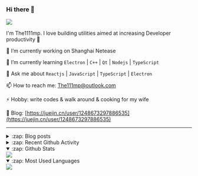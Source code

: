 ### Hi there 👋

![](https://komarev.com/ghpvc/?username=1111mp&color=green)

I'm The1111mp. I love building utilities aimed at increasing Developer productivity 🙌

🔭 I’m currently working on Shanghai Netease

🌱 I’m currently learning `Electron` | `C++` | `Qt` | `Nodejs` | `TypeScript`

💬 Ask me about `Reactjs` | `JavaScript` | `TypeScript` | `Electron`

📫 How to reach me: <a href="mailto:The111mp@outlook.com">The111mp@outlook.com</a>

⚡ Hobby: write codes & walk around & cooking for my wife

📖 Blog: [https://juejin.cn/user/1248673297886535](https://juejin.cn/user/1248673297886535)

***

<details>
  <summary>:zap: Blog posts</summary>

  <!-- BLOG-POST-LIST:START -->
  <!-- BLOG-POST-LIST:END -->
</details>

<details>
  <summary>:zap: Recent Github Activity</summary>

  <!--START_SECTION:activity-->
1. 🔒 Closed issue [#3](https://github.com/1111mp/nvm-desktop/issues/3) in [1111mp/nvm-desktop](https://github.com/1111mp/nvm-desktop)
2. 🚀 Published release [v1.0.0](https://github.com/1111mp/simple-store/releases/tag/v1.0.0) in [1111mp/simple-store](https://github.com/1111mp/simple-store)
3. 🔒 Closed issue [#4](https://github.com/1111mp/nvm-desktop/issues/4) in [1111mp/nvm-desktop](https://github.com/1111mp/nvm-desktop)
4. 🗣 Commented on [#4](https://github.com/1111mp/nvm-desktop/issues/4#issuecomment-1687901965) in [1111mp/nvm-desktop](https://github.com/1111mp/nvm-desktop)
5. 🗣 Commented on [#3](https://github.com/1111mp/nvm-desktop/issues/3#issuecomment-1685844726) in [1111mp/nvm-desktop](https://github.com/1111mp/nvm-desktop)
6. 🚀 Published release [v1.3.0](https://github.com/1111mp/nvm-desktop/releases/tag/v1.3.0) in [1111mp/nvm-desktop](https://github.com/1111mp/nvm-desktop)
7. 🚀 Published release [v1.2.0](https://github.com/1111mp/nvm-desktop/releases/tag/v1.2.0) in [1111mp/nvm-desktop](https://github.com/1111mp/nvm-desktop)
8. 🚀 Published release [v1.1.0](https://github.com/1111mp/nvm-desktop/releases/tag/v1.1.0) in [1111mp/nvm-desktop](https://github.com/1111mp/nvm-desktop)
9. 🚀 Published release [v1.0.0](https://github.com/1111mp/nvm-desktop/releases/tag/v1.0.0) in [1111mp/nvm-desktop](https://github.com/1111mp/nvm-desktop)
10. 🚀 Published release [v1.0.0](https://github.com/1111mp/nvm-desktop/releases/tag/v1.0.0) in [1111mp/nvm-desktop](https://github.com/1111mp/nvm-desktop)
  <!--END_SECTION:activity-->
</details>

<details open>
  <summary>:zap: Github Stats</summary>

  <img align="center" src="https://github-readme-stats-sigma-five.vercel.app/api?username=1111mp&show_icons=true&hide_border=true&theme=gruvbox" />
</details>

<details open>
  <summary>:zap: Most Used Languages</summary>

  <img align="center" src="https://github-readme-stats-sigma-five.vercel.app/api/top-langs/?username=1111mp&layout=compact&show_icons=true&hide_border=true&theme=gruvbox" />
</details>


<!--
**1111mp/1111mp** is a ✨ _special_ ✨ repository because its `README.md` (this file) appears on your GitHub profile.

Here are some ideas to get you started:

- 🔭 I’m currently working on ...
- 🌱 I’m currently learning ...
- 👯 I’m looking to collaborate on ...
- 🤔 I’m looking for help with ...
- 💬 Ask me about ...
- 📫 How to reach me: ...
- 😄 Pronouns: ...
- ⚡ Fun fact: ...
-->
